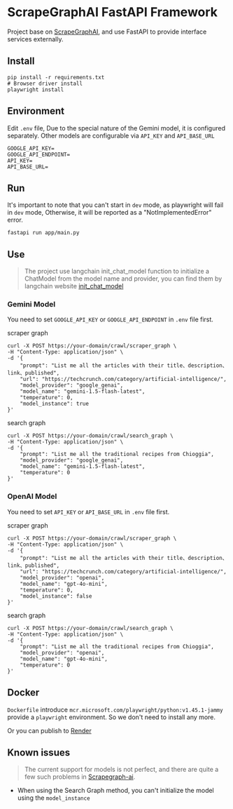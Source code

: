 # ScrapeGraphAI FastAPI Framework

Project base on [ScrapeGraphAI](https://github.com/ScrapeGraphAI/Scrapegraph-ai.git), and use FastAPI to provide interface services externally.

## Install

```shell
pip install -r requirements.txt
# Browser driver install
playwright install
```

## Environment
Edit `.env` file, Due to the special nature of the Gemini model, it is configured separately. Other models are configurable via `API_KEY` and `API_BASE_URL`

```
GOOGLE_API_KEY=
GOOGLE_API_ENDPOINT=
API_KEY=
API_BASE_URL=
```

## Run
It's important to note that you can't start in `dev` mode, as playwright will fail in `dev` mode, Otherwise, it will be reported as a "NotImplementedError" error.
```shell
fastapi run app/main.py
```

## Use

> The project use langchain init_chat_model function to initialize a ChatModel from the model name and provider, you can find them by langchain website [init_chat_model](https://api.python.langchain.com/en/latest/chat_models/langchain.chat_models.base.init_chat_model.html)

### Gemini Model

You need to set  `GOOGLE_API_KEY` or `GOOGLE_API_ENDPOINT`  in `.env` file first.

scraper graph 

```shell
curl -X POST https://your-domain/crawl/scraper_graph \
-H "Content-Type: application/json" \
-d '{
    "prompt": "List me all the articles with their title、description、link、published",
    "url": "https://techcrunch.com/category/artificial-intelligence/",
    "model_provider": "google_genai",
    "model_name": "gemini-1.5-flash-latest",
    "temperature": 0,
    "model_instance": true
}'

```

search graph 
```shell
curl -X POST https://your-domain/crawl/search_graph \
-H "Content-Type: application/json" \
-d '{
    "prompt": "List me all the traditional recipes from Chioggia",
    "model_provider": "google_genai",
    "model_name": "gemini-1.5-flash-latest",
    "temperature": 0
}'
```

### OpenAI Model

You need to set  `API_KEY` or `API_BASE_URL`  in `.env` file first.

scraper graph 

```shell
curl -X POST https://your-domain/crawl/scraper_graph \
-H "Content-Type: application/json" \
-d '{
    "prompt": "List me all the articles with their title、description、link、published",
    "url": "https://techcrunch.com/category/artificial-intelligence/",
    "model_provider": "openai",
    "model_name": "gpt-4o-mini",
    "temperature": 0,
    "model_instance": false
}'
```

search graph 

```shell
curl -X POST https://your-domain/crawl/search_graph \
-H "Content-Type: application/json" \
-d '{
    "prompt": "List me all the traditional recipes from Chioggia",
    "model_provider": "openai",
    "model_name": "gpt-4o-mini",
    "temperature": 0
}'
```



## Docker

`Dockerfile` introduce `mcr.microsoft.com/playwright/python:v1.45.1-jammy` provide a `playwright` environment. So we don't need to install any more.

Or you can publish to [Render](https://render.com/)

## Known issues
> The current support for models is not perfect, and there are quite a few such problems in [Scrapegraph-ai](https://github.com/ScrapeGraphAI/Scrapegraph-ai/issues).

- When using the Search Graph method, you can't initialize the model using the `model_instance` 